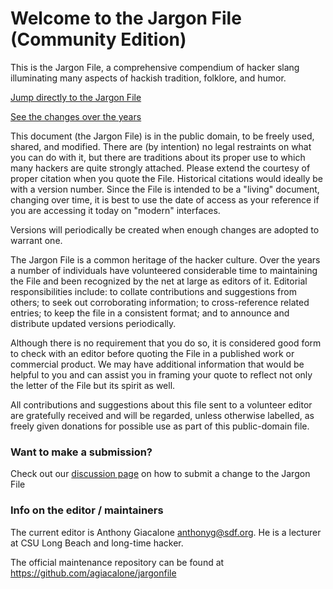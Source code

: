 Welcome to the Jargon File (Community Edition)
==========

This is the Jargon File, a comprehensive compendium of hacker slang illuminating many aspects of hackish tradition, folklore, and humor.

[Jump directly to the Jargon File](https://agiacalone.github.io/jargonfile/html/index.html)

[See the changes over the years](https://agiacalone.github.io/jargonfile/chaff/chaff.html)

This document (the Jargon File) is in the public domain, to be freely used, shared, and modified. There are (by intention) no legal restraints on what you can do with it, but there are traditions about its proper use to which many hackers are quite strongly attached. Please extend the courtesy of proper citation when you quote the File. Historical citations would ideally be with a version number. Since the File is intended to be a "living" document, changing over time, it is best to use the date of access as your reference if you are accessing it today on "modern" interfaces.

Versions will periodically be created when enough changes are adopted to warrant one.

The Jargon File is a common heritage of the hacker culture. Over the years a number of individuals have volunteered considerable time to maintaining the File and been recognized by the net at large as editors of it. Editorial responsibilities include: to collate contributions and suggestions from others; to seek out corroborating information; to cross-reference related entries; to keep the file in a consistent format; and to announce and distribute updated versions periodically.

Although there is no requirement that you do so, it is considered good form to check with an editor before quoting the File in a published work or commercial product. We may have additional information that would be helpful to you and can assist you in framing your quote to reflect not only the letter of the File but its spirit as well.

All contributions and suggestions about this file sent to a volunteer editor are gratefully received and will be regarded, unless otherwise labelled, as freely given donations for possible use as part of this public-domain file.

### Want to make a submission?

Check out our [discussion page](https://github.com/agiacalone/jargonfile/discussions/2) on how to submit a change to the Jargon File

### Info on the editor / maintainers

The current editor is Anthony Giacalone <anthonyg@sdf.org>. He is a lecturer at CSU Long Beach and long-time hacker.

The official maintenance repository can be found at <https://github.com/agiacalone/jargonfile>
